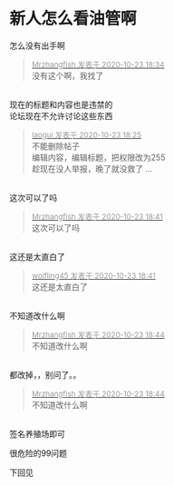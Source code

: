 # 新人怎么看油管啊


<img src="static/image/smiley/default/lol.gif" smilieid="12" border="0" alt="" />怎么没有出手啊

<div class="quote"><blockquote><font size="2"><a href="https://www.hostloc.com/forum.php?mod=redirect&amp;goto=findpost&amp;pid=9342463&amp;ptid=757695" target="_blank"><font color="#999999">Mrzhangfish 发表于 2020-10-23 18:34</font></a></font><br />
没有这个啊，我找了</blockquote></div><br />
现在的标题和内容也是违禁的<br />
论坛现在不允许讨论这些东西

<div class="quote"><blockquote><font size="2"><a href="https://www.hostloc.com/forum.php?mod=redirect&amp;goto=findpost&amp;pid=9342434&amp;ptid=757695" target="_blank"><font color="#999999">laogui 发表于 2020-10-23 18:25</font></a></font><br />
不能删除帖子<br />
编辑内容，编辑标题，把权限改为255<br />
趁现在没人举报，晚了就没救了 ...</blockquote></div><br />
这次可以了吗

<div class="quote"><blockquote><font size="2"><a href="https://www.hostloc.com/forum.php?mod=redirect&amp;goto=findpost&amp;pid=9342493&amp;ptid=757695" target="_blank"><font color="#999999">Mrzhangfish 发表于 2020-10-23 18:41</font></a></font><br />
这次可以了吗</blockquote></div><br />
这还是太直白了<img id="aimg_BV301" onclick="zoom(this, this.src, 0, 0, 0)" class="zoom" src="https://cdn.jsdelivr.net/gh/hishis/forum-master/public/images/patch.gif" onmouseover="img_onmouseoverfunc(this)" onload="thumbImg(this)" border="0" alt="" />

<div class="quote"><blockquote><font size="2"><a href="https://www.hostloc.com/forum.php?mod=redirect&amp;goto=findpost&amp;pid=9342498&amp;ptid=757695" target="_blank"><font color="#999999">wolfling45 发表于 2020-10-23 18:41</font></a></font><br />
这还是太直白了</blockquote></div><br />
不知道改什么啊

<div class="quote"><blockquote><font size="2"><a href="https://www.hostloc.com/forum.php?mod=redirect&amp;goto=findpost&amp;pid=9342513&amp;ptid=757695" target="_blank"><font color="#999999">Mrzhangfish 发表于 2020-10-23 18:44</font></a></font><br />
不知道改什么啊</blockquote></div><br />
都改掉，，别问了。。<img id="aimg_A9vBK" onclick="zoom(this, this.src, 0, 0, 0)" class="zoom" src="https://cdn.jsdelivr.net/gh/hishis/forum-master/public/images/patch.gif" onmouseover="img_onmouseoverfunc(this)" onload="thumbImg(this)" border="0" alt="" />

<div class="quote"><blockquote><font size="2"><a href="https://www.hostloc.com/forum.php?mod=redirect&amp;goto=findpost&amp;pid=9342513&amp;ptid=757695" target="_blank"><font color="#999999">Mrzhangfish 发表于 2020-10-23 18:44</font></a></font><br />
不知道改什么啊</blockquote></div><br />
签名养殖场即可<img src="static/image/smiley/default/lol.gif" smilieid="12" border="0" alt="" />

很危险的99问题

下回见
